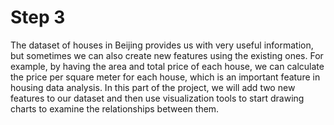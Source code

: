 # Step 3

The dataset of houses in Beijing provides us with very useful information, but sometimes we can also create new features using the existing ones. For example, by having the area and total price of each house, we can calculate the price per square meter for each house, which is an important feature in housing data analysis. In this part of the project, we will add two new features to our dataset and then use visualization tools to start drawing charts to examine the relationships between them.
